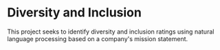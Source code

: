 # Diversity and Inclusion
This project seeks to identify diversity and inclusion ratings using natural language processing based on a company's mission statement.

